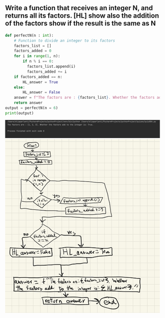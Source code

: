 ## Write a function that receives an integer N, and returns all its factors.  [HL] show also the addition of the factors show if the result is the same as N
```.py
def perfectN(n : int):
    # Function to divide an integer to its factors
    factors_list = []
    factors_added = 0
    for i in range(1, n):
        if n % i == 0:
          factors_list.append(i)
          factors_added += i
    if factors_added == n:
        HL_answer = True
    else:
        HL_answer = False
    answer = f"The factors are : {factors_list}. Whether the factors add to the integer is: {HL_answer}."
    return answer
output = perfectN(n = 6)
print(output)
```
![](quiz_pic004.png)
![](flow_diagram4)
